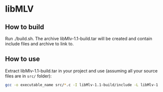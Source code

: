 # libMLV

## How to build

Run ./build.sh. The archive libMlv-1.1-build.tar will be created and contain include files and archive to link to.

## How to use

Extract libMlv-1.1-build.tar in your project and use (assuming all your source files are in `src/` folder):

```bash
gcc -o executable_name src/*.c -I libMlv-1.1-build/include -L libMlv-1.1-build/lib -lMlv -lX11
```